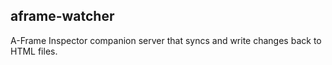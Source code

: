 ## aframe-watcher

A-Frame Inspector companion server that syncs and write changes back to HTML files.
